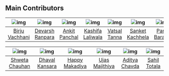 ## Main Contributors

|               ![img](https://avatars.githubusercontent.com/u/20423471?v=4)                             | ![img](https://avatars.githubusercontent.com/u/26064415?v=4)  | ![img](https://avatars.githubusercontent.com/u/38405884?v=4) |  ![img](https://avatars.githubusercontent.com/u/30998350?v=4)  |                       ![img](https://avatars.githubusercontent.com/u/25323183?v=4)                       |       ![img](https://avatars.githubusercontent.com/u/65167856?v=4)                    |                     ![img](https://avatars.githubusercontent.com/u/36261739?v=4)                     |
|:------------------------------------------------------------------------------------------------------:|:-------------------------------------------------------------:|:------------------------------------------------------------:|:--------------------------------------------------------------:|:--------------------------------------------------------------------------------------------------------:|:-------------------------------------------------------------------------------------:|:----------------------------------------------------------------------------------------------------:|
|                           [Birju Vachhani](https://github.com/birjuvachhani)                           |     [Devarsh Ranpara](https://github.com/DevarshRanpara)      |      [Ankit Panchal](https://github.com/AnkitPanchal10)      |  [Kashifa Laliwala](https://github.com/Kashifalaliwala)       |                              [Vatsal Tanna](https://github.com/vatsaltanna)                              |               [Sanket Kachhela](https://github.com/sanket-simform?v=4)                |                [Parth Baraiya](https://github.com/ParthBaraiya)                                      |

| ![img](https://avatars.githubusercontent.com/u/34509457?v=4) | ![img](https://avatars.githubusercontent.com/u/44993081?v=4)  |           ![img](https://avatars.githubusercontent.com/u/97177197?v=4)           |                ![img](https://avatars.githubusercontent.com/u/56400956?v=4) | ![img](https://avatars.githubusercontent.com/u/41247722?s=400) | ![img](https://avatars.githubusercontent.com/u/81063988?s=400) |
|:------------------------------------------------------------:|:---------------------------------------------------------------:|:--------------------------------------------------------------------------------:|:-------------------------------------------------------------:|:--------------------------------------------------------------:|:--------------------------------------------------------------:|
|     [Shweta Chauhan](https://github.com/ShwetaChauhan18)     |     [Dhaval Kansara](https://github.com/DhavalRKansara)      |         [Happy Makadiya](https://github.com/HappyMakadiyaS)                      |     [Ujas Majithiya](https://github.com/Ujas-Majithiya)️      |       [Aditya Chavda](https://github.com/aditya-chavda)        |         [Sahil Totala](https://github.com/Flamingloon)         |

